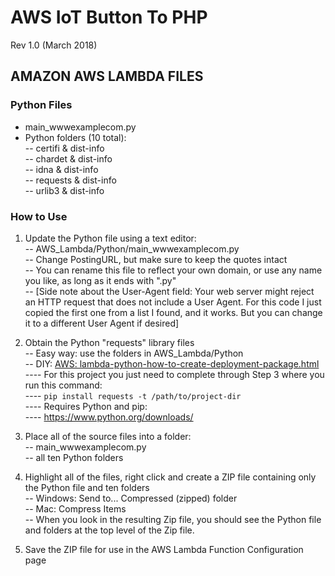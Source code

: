 # AWS IoT Button To PHP 
Rev 1.0 (March 2018)
  
## AMAZON AWS LAMBDA FILES

### Python Files
 
- main_wwwexamplecom.py
- Python folders (10 total):  
  --  certifi & dist-info  
  --  chardet & dist-info  
  --  idna & dist-info  
  --  requests & dist-info  
  --  urlib3 & dist-info  
 
### How to Use  

1. Update the Python file using a text editor:  
  -- AWS_Lambda/Python/main_wwwexamplecom.py  
  -- Change PostingURL, but make sure to keep the quotes intact  
  -- You can rename this file to reflect your own domain, or use any name you like, as long as it ends with ".py"  
  -- [Side note about the User-Agent field: Your web server might reject an HTTP request that does not include a User Agent. For this code I just copied the first one from a list I found, and it works. But you can change it to a different User Agent if desired]
  
2. Obtain the Python "requests" library files  
  -- Easy way: use the folders in AWS_Lambda/Python  
  -- DIY: [AWS: lambda-python-how-to-create-deployment-package.html](https://docs.aws.amazon.com/lambda/latest/dg/lambda-python-how-to-create-deployment-package.html)  
  ---- For this project you just need to complete through Step 3 where you run this command:  
  ---- `pip install requests -t /path/to/project-dir`  
  ---- Requires Python and pip:  
  ---- https://www.python.org/downloads/  
  
3. Place all of the source files into a folder:  
  -- main_wwwexamplecom.py  
  -- all ten Python folders  
  
4. Highlight all of the files, right click and create a ZIP file containing only the Python file and ten folders  
  -- Windows: Send to... Compressed (zipped) folder  
  -- Mac: Compress Items  
  -- When you look in the resulting Zip file, you should see the Python file and folders at the top level of the Zip file. 
  
5. Save the ZIP file for use in the AWS Lambda Function Configuration page  
  
